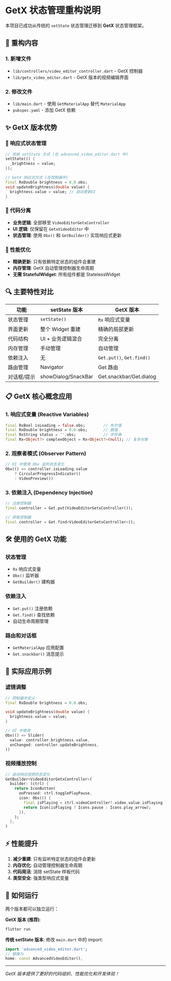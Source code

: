 # GetX 状态管理重构说明

本项目已成功从传统的 `setState` 状态管理迁移到 **GetX** 状态管理框架。

## 🔄 重构内容

### 1. 新增文件
- `lib/controllers/video_editor_controller.dart` - GetX 控制器
- `lib/getx_video_editor.dart` - GetX 版本的视频编辑界面

### 2. 修改文件
- `lib/main.dart` - 使用 `GetMaterialApp` 替代 `MaterialApp`
- `pubspec.yaml` - 添加 GetX 依赖

## ✨ GetX 版本优势

### 📱 响应式状态管理
```dart
// 传统 setState 方式 (在 advanced_video_editor.dart 中)
setState(() {
  _brightness = value;
});

// GetX 响应式方式 (在控制器中)
final RxDouble brightness = 0.0.obs;
void updateBrightness(double value) {
  brightness.value = value; // 自动更新UI
}
```

### 🎯 代码分离
- **业务逻辑**: 全部移至 `VideoEditorGetxController`
- **UI 逻辑**: 仅保留在 `GetxVideoEditor` 中
- **状态管理**: 使用 `Obx()` 和 `GetBuilder()` 实现响应式更新

### 🚀 性能优化
- **精确更新**: 只有依赖特定状态的组件会重建
- **内存管理**: GetX 自动管理控制器生命周期
- **无需 StatefulWidget**: 所有组件都是 StatelessWidget

## 🔍 主要特性对比

| 功能 | setState 版本 | GetX 版本 |
|------|--------------|----------|
| 状态管理 | `setState()` | `Rx` 响应式变量 |
| 界面更新 | 整个 Widget 重建 | 精确的局部更新 |
| 代码结构 | UI + 业务逻辑混合 | 完全分离 |
| 内存管理 | 手动管理 | 自动管理 |
| 依赖注入 | 无 | `Get.put()`, `Get.find()` |
| 路由管理 | Navigator | Get 路由 |
| 对话框/提示 | showDialog/SnackBar | Get.snackbar/Get.dialog |

## 📋 GetX 核心概念应用

### 1. 响应式变量 (Reactive Variables)
```dart
final RxBool isLoading = false.obs;        // 布尔值
final RxDouble brightness = 0.0.obs;       // 数值
final RxString status = ''.obs;            // 字符串
final Rx<Object?> complexObject = Rx<Object?>(null); // 复杂对象
```

### 2. 观察者模式 (Observer Pattern)
```dart
// UI 中使用 Obx 监听状态变化
Obx(() => controller.isLoading.value 
    ? CircularProgressIndicator() 
    : VideoPreview())
```

### 3. 依赖注入 (Dependency Injection)
```dart
// 注册控制器
final controller = Get.put(VideoEditorGetxController());

// 获取控制器
final controller = Get.find<VideoEditorGetxController>();
```

## 🛠️ 使用的 GetX 功能

### 状态管理
- `Rx` 响应式变量
- `Obx()` 监听器
- `GetBuilder()` 建构器

### 依赖注入
- `Get.put()` 注册依赖
- `Get.find()` 查找依赖
- 自动生命周期管理

### 路由和对话框
- `GetMaterialApp` 应用配置
- `Get.snackbar()` 消息提示

## 🎯 实际应用示例

### 滤镜调整
```dart
// 控制器中定义
final RxDouble brightness = 0.0.obs;

void updateBrightness(double value) {
  brightness.value = value;
}

// UI 中使用
Obx(() => Slider(
  value: controller.brightness.value,
  onChanged: controller.updateBrightness,
))
```

### 视频播放控制
```dart
// 自动响应视频状态变化
GetBuilder<VideoEditorGetxController>(
  builder: (ctrl) {
    return IconButton(
      onPressed: ctrl.togglePlayPause,
      icon: Obx(() {
        final isPlaying = ctrl.videoController?.video.value.isPlaying ?? false;
        return Icon(isPlaying ? Icons.pause : Icons.play_arrow);
      }),
    );
  },
)
```

## ⚡ 性能提升

1. **减少重建**: 只有监听特定状态的组件会更新
2. **内存优化**: 自动管理控制器生命周期
3. **代码简洁**: 消除 setState 样板代码
4. **类型安全**: 强类型响应式变量

## 🔧 如何运行

两个版本都可以独立运行：

**GetX 版本 (推荐)**:
```bash
flutter run
```

**传统 setState 版本**:
修改 `main.dart` 中的 import:
```dart
import 'advanced_video_editor.dart';
// 替换为
home: const AdvancedVideoEditor(),
```

---

*GetX 版本提供了更好的代码组织、性能优化和开发体验！*